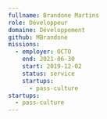 ```yaml
---
fullname: Brandone Martins
role: Développeur
domaine: Développement
github: MBrandone
missions:
  - employer: OCTO
    end: 2021-06-30
    start: 2019-12-02
    status: service
    startups:
      - pass-culture
startups:
  - pass-culture
---
```

